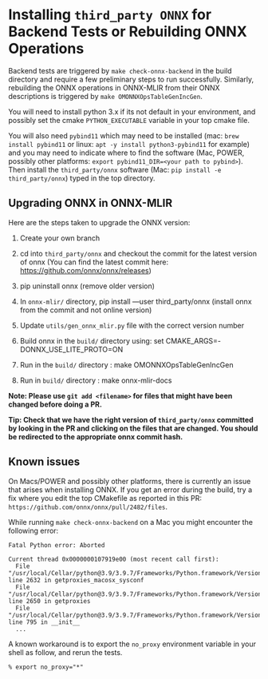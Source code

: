 <!--- SPDX-License-Identifier: Apache-2.0 -->

# Installing `third_party ONNX` for Backend Tests or Rebuilding ONNX Operations

Backend tests are triggered by `make check-onnx-backend` in the build directory and require a few preliminary steps to run successfully. Similarly, rebuilding the ONNX operations in ONNX-MLIR from their ONNX descriptions is triggered by `make OMONNXOpsTableGenIncGen`.

You will need to install python 3.x if its not default in your environment, and possibly set the cmake `PYTHON_EXECUTABLE` variable in your top cmake file.

You will also need `pybind11` which may need to be installed (mac: `brew install pybind11` or linux: `apt -y install python3-pybind11` for example) and you may need to indicate where to find the software (Mac, POWER, possibly other platforms: `export pybind11_DIR=<your path to pybind>`). Then install the `third_party/onnx` software (Mac: `pip install -e third_party/onnx`) typed in the top directory.

 ## Upgrading ONNX in ONNX-MLIR
 
Here are the steps taken to upgrade the ONNX version:

1.	Create your own branch

2.	cd into `third_party/onnx` and checkout the commit for the latest version of onnx (You can find the latest commit here: https://github.com/onnx/onnx/releases)

3.	pip uninstall onnx (remove older version)

4.	In `onnx-mlir/` directory, pip install —user third_party/onnx (install onnx from the commit and not online version)

5.	Update `utils/gen_onnx_mlir.py` file with the correct version number

6.	Build onnx in the `build/` directory using: set CMAKE_ARGS=-DONNX_USE_LITE_PROTO=ON

7.	Run in the `build/` directory : make OMONNXOpsTableGenIncGen

8.	Run in `build/` directory : make onnx-mlir-docs


**Note: Please use `git add <filename>` for files that might have been changed before doing a PR.** 

**Tip: Check that we have the right version of `third_party/onnx` committed by looking in the PR and clicking on the files that are changed. You should be redirected to the appropriate onnx commit hash.** 

## Known issues

On Macs/POWER and possibly other platforms, there is currently an issue that arises when installing ONNX. If you get an error during the build, try a fix where you edit the top CMakefile as reported in this PR: `https://github.com/onnx/onnx/pull/2482/files`.

While running `make check-onnx-backend` on a Mac you might encounter the following error:

```shell
Fatal Python error: Aborted

Current thread 0x0000000107919e00 (most recent call first):
  File "/usr/local/Cellar/python@3.9/3.9.7/Frameworks/Python.framework/Versions/3.9/lib/python3.9/urllib/request.py", line 2632 in getproxies_macosx_sysconf
  File "/usr/local/Cellar/python@3.9/3.9.7/Frameworks/Python.framework/Versions/3.9/lib/python3.9/urllib/request.py", line 2650 in getproxies
  File "/usr/local/Cellar/python@3.9/3.9.7/Frameworks/Python.framework/Versions/3.9/lib/python3.9/urllib/request.py", line 795 in __init__
  ...
 ```

 A known workaround is to export the `no_proxy` environment variable in your shell as follow, and rerun the tests.

 ```shell
 % export no_proxy="*"
 ```
 
